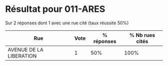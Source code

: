 # Résultat pour 011-ARES

Sur 2 réponses dont 1 avec une rue cité (taux réussite 50%)

| Rue | Vote | % réponses | % Nb rues cités|
|-----|------|------------|----------------|
| AVENUE DE LA LIBERATION | 1 | 50% | 100%|
